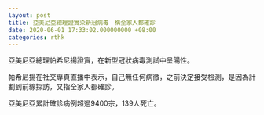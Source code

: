 ```yaml
---
layout: post
title: 亞美尼亞總理證實染新冠病毒　稱全家人都確診
date: 2020-06-01 17:33:02.000000000 +08:00
categories: rthk
---
```


亞美尼亞總理帕希尼揚證實，在新型冠狀病毒測試中呈陽性。

帕希尼揚在社交專頁直播中表示，自己無任何病徵，之前決定接受檢測，是因為計劃到前線探訪，又指全家人都確診。

亞美尼亞累計確診病例超過9400宗，139人死亡。
